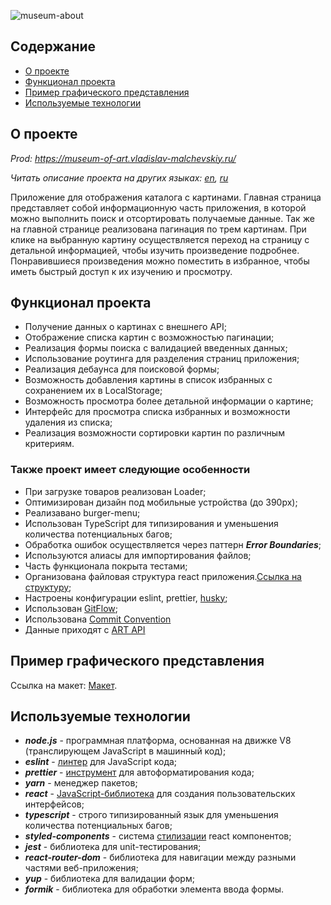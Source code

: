 ![museum-about](https://github.com/user-attachments/assets/8720d8f9-0519-42ff-81d0-3e01ab5efc82)

## Содержание

- [О проекте](#О-проекте)
- [Функционал проекта](#Функционал-проекта)
- [Пример графического представления](#Пример-графического-представления)
- [Используемые технологии](#Используемые-технологии)

## О проекте

_Prod: https://museum-of-art.vladislav-malchevskiy.ru/_

_Читать описание проекта на других языках: [en](README.md), [ru](README.ru.md)_

Приложение для отображения каталога с картинами. Главная страница представляет собой информационную часть приложения, в которой можно выполнить поиск и отсортировать получаемые данные. Так же на главной странице реализована пагинация по трем картинам. При клике на выбранную картину осуществляется переход на страницу с детальной информацией, чтобы изучить произведение подробнее. Понравившиеся произведения можно поместить в избранное, чтобы иметь быстрый доступ к их изучению и просмотру.

## Функционал проекта

- Получение данных о картинах с внешнего API;
- Отображение списка картин с возможностью пагинации;
- Реализация формы поиска с валидацией введенных данных;
- Использование роутинга для разделения страниц приложения;
- Реализация дебаунса для поисковой формы;
- Возможность добавления картины в список избранных с сохранением их в LocalStorage;
- Возможность просмотра более детальной информации о картине;
- Интерфейс для просмотра списка избранных и возможности удаления из списка;
- Реализация возможности сортировки картин по различным критериям.

### Также проект имеет следующие особенности

- При загрузке товаров реализован Loader;
- Оптимизирован дизайн под мобильные устройства (до 390px);
- Реализавано burger-menu;
- Использован TypeScript для типизирования и уменьшения количества потенциальных багов;
- Обработка ошибок осуществляется через паттерн **_Error Boundaries_**;
- Используются алиасы для импортирования файлов;
- Часть функционала покрыта тестами;
- Организована файловая структура react приложения.[Ссылка на структуру](https://github.com/mkrivel/structure);
- Настроены конфигурации eslint, prettier, [husky](https://dev.to/ivadyhabimana/setup-eslint-prettier-and-husky-in-a-node-project-a-step-by-step-guide-946);
- Использован [GitFlow](https://www.atlassian.com/ru/git/tutorials/comparing-workflows/gitflow-workflow);
- Использована [Commit Convention](https://www.conventionalcommits.org/en/v1.0.0/)
- Данные приходят с [ART API](https://api.artic.edu/docs/#introduction)

## Пример графического представления

Ссылка на макет: [Макет](https://www.figma.com/file/XSLT4bMToK5tOdbXBBuqhP/Trainee-task-1?type=design&node-id=0-1&mode=design&t=tthepIdFQRlAXlVS-0).

## Используемые технологии

- **_node.js_** - программная платформа, основанная на движке V8 (транслирующем JavaScript в машинный код);
- **_eslint_** - [линтер](https://eslint.org/docs/user-guide/configuring) для JavaScript кода;
- **_prettier_** - [инструмент](https://prettier.io/docs/en/install.html) для автоформатирования кода;
- **_yarn_** - менеджер пакетов;
- **_react_** - [JavaScript-библиотека](https://reactjs.org/docs/getting-started.html) для создания пользовательских интерфейсов;
- **_typescript_** - строго типизированный язык для уменьшения количества потенциальных багов;
- **_styled-components_** - система [стилизации](https://www.styled-components.com/docs) react компонентов;
- **_jest_** - библиотека для unit-тестирования;
- **_react-router-dom_** - библиотека для навигации между разными частями веб-приложения;
- **_yup_** - библиотека для валидации форм;
- **_formik_** - библиотека для обработки элемента ввода формы.
